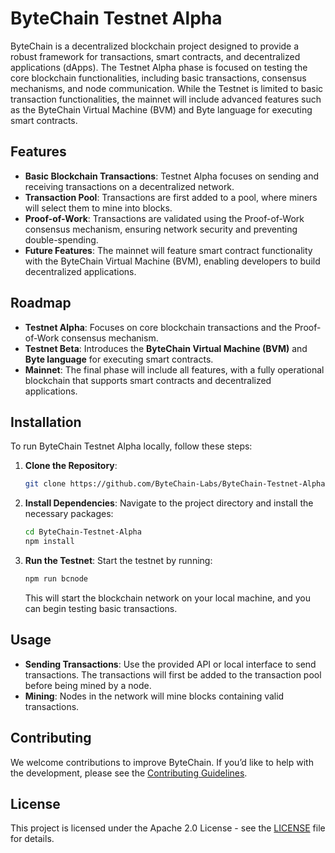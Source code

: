 # ByteChain Testnet Alpha

ByteChain is a decentralized blockchain project designed to provide a robust framework for transactions, smart contracts, and decentralized applications (dApps). The Testnet Alpha phase is focused on testing the core blockchain functionalities, including basic transactions, consensus mechanisms, and node communication. While the Testnet is limited to basic transaction functionalities, the mainnet will include advanced features such as the ByteChain Virtual Machine (BVM) and Byte language for executing smart contracts.

## Features

- **Basic Blockchain Transactions**: Testnet Alpha focuses on sending and receiving transactions on a decentralized network.
- **Transaction Pool**: Transactions are first added to a pool, where miners will select them to mine into blocks.
- **Proof-of-Work**: Transactions are validated using the Proof-of-Work consensus mechanism, ensuring network security and preventing double-spending.
- **Future Features**: The mainnet will feature smart contract functionality with the ByteChain Virtual Machine (BVM), enabling developers to build decentralized applications.

## Roadmap

- **Testnet Alpha**: Focuses on core blockchain transactions and the Proof-of-Work consensus mechanism.
- **Testnet Beta**: Introduces the **ByteChain Virtual Machine (BVM)** and **Byte language** for executing smart contracts.
- **Mainnet**: The final phase will include all features, with a fully operational blockchain that supports smart contracts and decentralized applications.

## Installation

To run ByteChain Testnet Alpha locally, follow these steps:

1. **Clone the Repository**:
    ```bash
    git clone https://github.com/ByteChain-Labs/ByteChain-Testnet-Alpha.git
    ```

2. **Install Dependencies**:
    Navigate to the project directory and install the necessary packages:
    ```bash
    cd ByteChain-Testnet-Alpha
    npm install
    ```

3. **Run the Testnet**:
    Start the testnet by running:
    ```bash
    npm run bcnode
    ```

    This will start the blockchain network on your local machine, and you can begin testing basic transactions.

## Usage

- **Sending Transactions**: Use the provided API or local interface to send transactions. The transactions will first be added to the transaction pool before being mined by a node.
- **Mining**: Nodes in the network will mine blocks containing valid transactions.

## Contributing

We welcome contributions to improve ByteChain. If you’d like to help with the development, please see the [Contributing Guidelines](CONTRIBUTING.md).

## License

This project is licensed under the Apache 2.0 License - see the [LICENSE](LICENSE) file for details.
